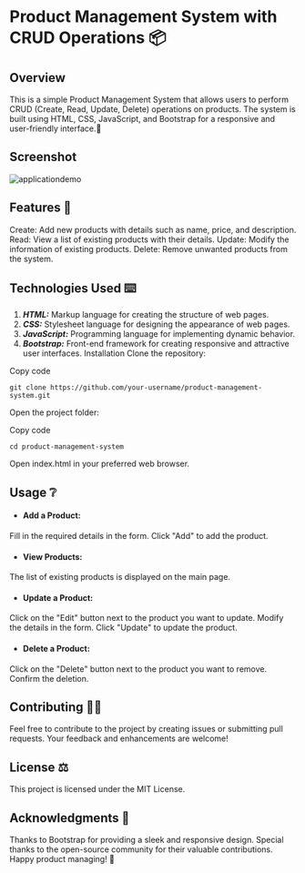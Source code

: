 
# Product Management System with CRUD Operations 📦
## Overview
This is a simple Product Management System that allows users to perform CRUD (Create, Read, Update, Delete) operations on products. The system is built using HTML, CSS, JavaScript, and Bootstrap for a responsive and user-friendly interface.🍁

## Screenshot
<img src ='images/Screenshot 2023-12-21 at 5.22.37 PM.png' alt='applicationdemo'>

## Features 💠
Create: Add new products with details such as name, price, and description.
Read: View a list of existing products with their details.
Update: Modify the information of existing products.
Delete: Remove unwanted products from the system.
## Technologies Used ⌨️
1. ***HTML:***  Markup language for creating the structure of web pages.
2. ***CSS:*** Stylesheet language for designing the appearance of web pages.
3. ***JavaScript:*** Programming language for implementing dynamic behavior.
4. ***Bootstrap:*** Front-end framework for creating responsive and attractive user interfaces.
Installation
Clone the repository:


Copy code
``` 
git clone https://github.com/your-username/product-management-system.git 
```
Open the project folder:


Copy code
```
cd product-management-system
```
Open index.html in your preferred web browser.

## Usage ❔
- #### Add a Product:
Fill in the required details in the form.
Click "Add" to add the product.
- #### View Products:

The list of existing products is displayed on the main page.
- #### Update a Product:

Click on the "Edit" button next to the product you want to update.
Modify the details in the form.
Click "Update" to update the product.
- #### Delete a Product:

Click on the "Delete" button next to the product you want to remove.
Confirm the deletion.
## Contributing 🤝🏻
Feel free to contribute to the project by creating issues or submitting pull requests. Your feedback and enhancements are welcome!

## License ⚖️
This project is licensed under the MIT License.

## Acknowledgments 🪺
Thanks to Bootstrap for providing a sleek and responsive design.
Special thanks to the open-source community for their valuable contributions.
Happy product managing! 🚀
